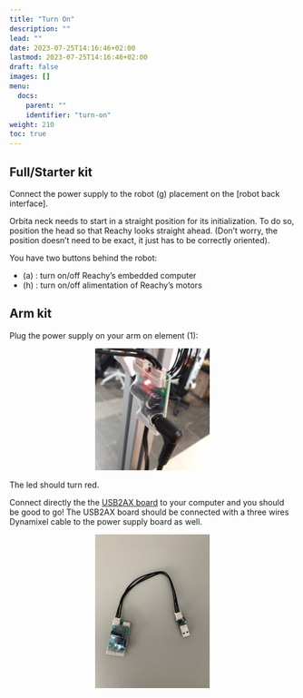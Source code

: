 ```yaml
---
title: "Turn On"
description: ""
lead: ""
date: 2023-07-25T14:16:46+02:00
lastmod: 2023-07-25T14:16:46+02:00
draft: false
images: []
menu:
  docs:
    parent: ""
    identifier: "turn-on"
weight: 210
toc: true
---
```


## Full/Starter kit

Connect the power supply to the robot (g) placement on the [robot back interface].  

Orbita neck needs to start in a straight position for its initialization. To do so, position the head so that Reachy looks straight ahead. (Don’t worry, the position doesn’t need to be exact, it just has to be correctly oriented).  

You have two buttons behind the robot:
- (a) : turn on/off Reachy’s embedded computer
- (h) : turn on/off alimentation of Reachy’s motors


## Arm kit

Plug the power supply on your arm on element (1):

<p align="center">
<img src="plug-in.jpg" alt="drawing" width="40%"/>
</p>

The led should turn red.  

Connect directly the the [USB2AX board](https://www.seeedstudio.com/USB2AX-p-1349.html) to your computer and you should be good to go! The USB2AX board should be connected with a three wires Dynamixel cable to the power supply board as well.

<p align="center">
<img src="arm_kit_usb2ax.jpg" alt="drawing" width="40%"/>
</p>
